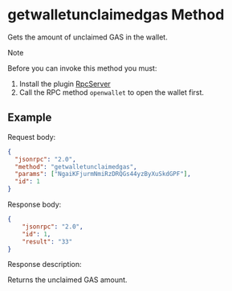 ﻿# getwalletunclaimedgas Method

Gets the amount of unclaimed GAS in the wallet.

> [!Note]
>
> Before you can invoke this method you must:
>
> 1. Install the plugin [RpcServer](https://github.com/neo-project/neo-plugins/releases) 
> 2. Call the RPC method `openwallet` to open the wallet first.

## Example

Request body:

```json
{
  "jsonrpc": "2.0",
  "method": "getwalletunclaimedgas",
  "params": ["NgaiKFjurmNmiRzDRQGs44yzByXuSkdGPF"],
  "id": 1
}
```

Response body:

```json
{
    "jsonrpc": "2.0",
    "id": 1,
    "result": "33"
}
```

Response description:

Returns the unclaimed GAS amount.